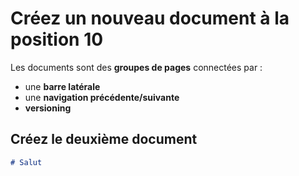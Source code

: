 # Créez un nouveau document à la position 10

Les documents sont des **groupes de pages** connectées par :

- une **barre latérale**
- une **navigation précédente/suivante**
- **versioning**

## Créez le deuxième document

```md title="docs/hello.md"
# Salut
```